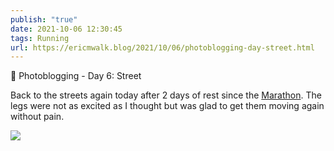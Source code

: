 ```yaml
---
publish: "true"
date: 2021-10-06 12:30:45
tags: Running
url: https://ericmwalk.blog/2021/10/06/photoblogging-day-street.html
---
```


📸 Photoblogging - Day 6: Street

Back to the streets again today after 2 days of rest since the [Marathon](https://ericmwalk.blog/2021/10/04/twin-cities-marathon.html). The legs were not as excited as I thought but was glad to get them moving again without pain.

![](https://ericmwalk.blog/uploads/2021/5635740880.jpg)